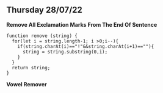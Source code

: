 ## Thursday 28/07/22

**Remove All Exclamation Marks From The End Of Sentence**
```
function remove (string) {  
  for(let i = string.length-1; i >0;i--){
    if(string.charAt(i)=="!"&&string.charAt(i+1)==""){
      string = string.substring(0,i);
    }
  }
  return string;
}
```
**Vowel Remover**
```
```

